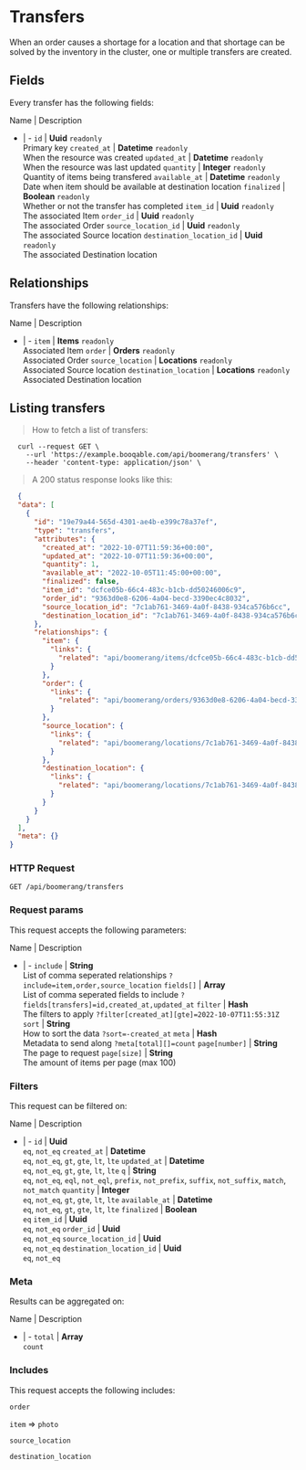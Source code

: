# Transfers

When an order causes a shortage for a location and that shortage can be solved by the inventory in the cluster, one or multiple transfers are created.

## Fields
Every transfer has the following fields:

Name | Description
- | -
`id` | **Uuid** `readonly`<br>Primary key
`created_at` | **Datetime** `readonly`<br>When the resource was created
`updated_at` | **Datetime** `readonly`<br>When the resource was last updated
`quantity` | **Integer** `readonly`<br>Quantity of items being transfered
`available_at` | **Datetime** `readonly`<br>Date when item should be available at destination location
`finalized` | **Boolean** `readonly`<br>Whether or not the transfer has completed
`item_id` | **Uuid** `readonly`<br>The associated Item
`order_id` | **Uuid** `readonly`<br>The associated Order
`source_location_id` | **Uuid** `readonly`<br>The associated Source location
`destination_location_id` | **Uuid** `readonly`<br>The associated Destination location


## Relationships
Transfers have the following relationships:

Name | Description
- | -
`item` | **Items** `readonly`<br>Associated Item
`order` | **Orders** `readonly`<br>Associated Order
`source_location` | **Locations** `readonly`<br>Associated Source location
`destination_location` | **Locations** `readonly`<br>Associated Destination location


## Listing transfers



> How to fetch a list of transfers:

```shell
  curl --request GET \
    --url 'https://example.booqable.com/api/boomerang/transfers' \
    --header 'content-type: application/json' \
```

> A 200 status response looks like this:

```json
  {
  "data": [
    {
      "id": "19e79a44-565d-4301-ae4b-e399c78a37ef",
      "type": "transfers",
      "attributes": {
        "created_at": "2022-10-07T11:59:36+00:00",
        "updated_at": "2022-10-07T11:59:36+00:00",
        "quantity": 1,
        "available_at": "2022-10-05T11:45:00+00:00",
        "finalized": false,
        "item_id": "dcfce05b-66c4-483c-b1cb-dd50246006c9",
        "order_id": "9363d0e8-6206-4a04-becd-3390ec4c8032",
        "source_location_id": "7c1ab761-3469-4a0f-8438-934ca576b6cc",
        "destination_location_id": "7c1ab761-3469-4a0f-8438-934ca576b6cc"
      },
      "relationships": {
        "item": {
          "links": {
            "related": "api/boomerang/items/dcfce05b-66c4-483c-b1cb-dd50246006c9"
          }
        },
        "order": {
          "links": {
            "related": "api/boomerang/orders/9363d0e8-6206-4a04-becd-3390ec4c8032"
          }
        },
        "source_location": {
          "links": {
            "related": "api/boomerang/locations/7c1ab761-3469-4a0f-8438-934ca576b6cc"
          }
        },
        "destination_location": {
          "links": {
            "related": "api/boomerang/locations/7c1ab761-3469-4a0f-8438-934ca576b6cc"
          }
        }
      }
    }
  ],
  "meta": {}
}
```

### HTTP Request

`GET /api/boomerang/transfers`

### Request params

This request accepts the following parameters:

Name | Description
- | -
`include` | **String** <br>List of comma seperated relationships `?include=item,order,source_location`
`fields[]` | **Array** <br>List of comma seperated fields to include `?fields[transfers]=id,created_at,updated_at`
`filter` | **Hash** <br>The filters to apply `?filter[created_at][gte]=2022-10-07T11:55:31Z`
`sort` | **String** <br>How to sort the data `?sort=-created_at`
`meta` | **Hash** <br>Metadata to send along `?meta[total][]=count`
`page[number]` | **String** <br>The page to request
`page[size]` | **String** <br>The amount of items per page (max 100)


### Filters

This request can be filtered on:

Name | Description
- | -
`id` | **Uuid** <br>`eq`, `not_eq`
`created_at` | **Datetime** <br>`eq`, `not_eq`, `gt`, `gte`, `lt`, `lte`
`updated_at` | **Datetime** <br>`eq`, `not_eq`, `gt`, `gte`, `lt`, `lte`
`q` | **String** <br>`eq`, `not_eq`, `eql`, `not_eql`, `prefix`, `not_prefix`, `suffix`, `not_suffix`, `match`, `not_match`
`quantity` | **Integer** <br>`eq`, `not_eq`, `gt`, `gte`, `lt`, `lte`
`available_at` | **Datetime** <br>`eq`, `not_eq`, `gt`, `gte`, `lt`, `lte`
`finalized` | **Boolean** <br>`eq`
`item_id` | **Uuid** <br>`eq`, `not_eq`
`order_id` | **Uuid** <br>`eq`, `not_eq`
`source_location_id` | **Uuid** <br>`eq`, `not_eq`
`destination_location_id` | **Uuid** <br>`eq`, `not_eq`


### Meta

Results can be aggregated on:

Name | Description
- | -
`total` | **Array** <br>`count`


### Includes

This request accepts the following includes:

`order`


`item` => 
`photo`




`source_location`


`destination_location`





